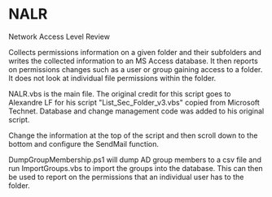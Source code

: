 # NALR
Network Access Level Review

Collects permissions information on a given folder and their subfolders and writes the collected information to an MS Access database. It then reports on permissions changes such as a user or group gaining access to a folder. It does not look at individual file permissions within the folder.

NALR.vbs is the main file. The original credit for this script goes to Alexandre LF for his script "List_Sec_Folder_v3.vbs" copied from Microsoft Technet. Database and change management code was added to his original script.

Change the information at the top of the script and then scroll down to the bottom and configure the SendMail function.

DumpGroupMembership.ps1 will dump AD group members to a csv file and run ImportGroups.vbs to import the groups into the database. This can then be used to report on the permissions that an individual user has to the folder.
